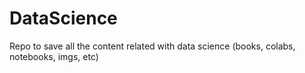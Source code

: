 # DataScience
Repo to save all the content related with data science (books, colabs, notebooks, imgs, etc)
